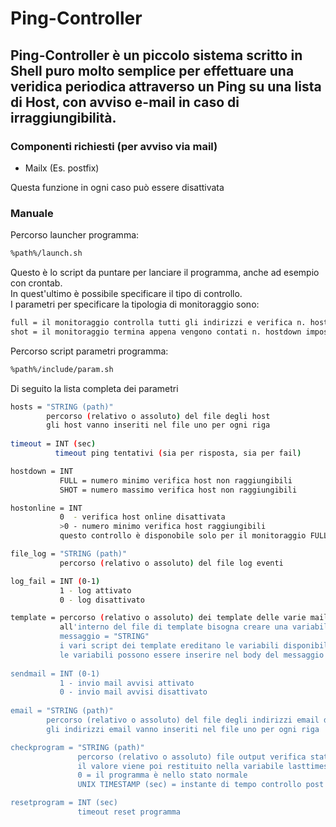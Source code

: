# Ping-Controller
## Ping-Controller è un piccolo sistema scritto in Shell puro molto semplice per effettuare una veridica periodica attraverso un Ping su una lista di Host, con avviso e-mail in caso di irraggiungibilità.


### Componenti richiesti (per avviso via mail)

- Mailx (Es. postfix)

Questa funzione in ogni caso può essere disattivata

### Manuale

Percorso launcher programma:

```bash
%path%/launch.sh
```

Questo è lo script da puntare per lanciare il programma, anche ad esempio con crontab.<br>
In quest'ultimo è possibile specificare il tipo di controllo.<br>
I parametri per specificare la tipologia di monitoraggio sono:

```bash
full = il monitoraggio controlla tutti gli indirizzi e verifica n. hostdown e hostonline impostati
shot = il monitoraggio termina appena vengono contati n. hostdown impostati
```

Percorso script parametri programma:

```bash
%path%/include/param.sh
```

Di seguito la lista completa dei parametri

```bash
hosts = "STRING (path)"
        percorso (relativo o assoluto) del file degli host
        gli host vanno inseriti nel file uno per ogni riga
		
timeout = INT (sec)
          timeout ping tentativi (sia per risposta, sia per fail)

hostdown = INT
           FULL = numero minimo verifica host non raggiungibili
           SHOT = numero massimo verifica host non raggiungibili

hostonline = INT
           0  - verifica host online disattivata
           >0 - numero minimo verifica host raggiungibili
           questo controllo è disponobile solo per il monitoraggio FULL

file_log = "STRING (path)"
           percorso (relativo o assoluto) del file log eventi

log_fail = INT (0-1)
           1 - log attivato
           0 - log disattivato

template = percorso (relativo o assoluto) dei template delle varie mail
           all'interno del file di template bisogna creare una variabile
           messaggio = "STRING"
           i vari script dei template ereditano le variabili disponibili
           le variabili possono essere inserire nel body del messaggio
		   
sendmail = INT (0-1)
           1 - invio mail avvisi attivato
           0 - invio mail avvisi disattivato
		   
email = "STRING (path)"
        percorso (relativo o assoluto) del file degli indirizzi email di destinazione
        gli indirizzi email vanno inseriti nel file uno per ogni riga

checkprogram = "STRING (path)"
               percorso (relativo o assoluto) file output verifica stato del programma
               il valore viene poi restituito nella variabile lasttimestamp
               0 = il programma è nello stato normale
               UNIX TIMESTAMP (sec) = instante di tempo controllo post reboot vpn

resetprogram = INT (sec)
               timeout reset programma

```
